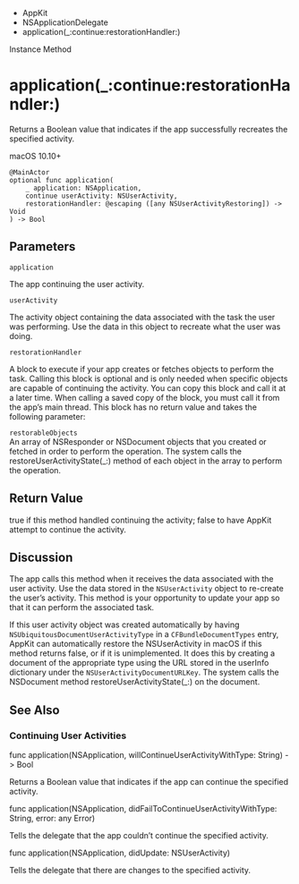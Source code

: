 

- AppKit
- NSApplicationDelegate
-  application(\_:continue:restorationHandler:) 

Instance Method

# application(\_:continue:restorationHandler:)

Returns a Boolean value that indicates if the app successfully recreates the specified activity.

macOS 10.10+

``` source
@MainActor
optional func application(
    _ application: NSApplication,
    continue userActivity: NSUserActivity,
    restorationHandler: @escaping ([any NSUserActivityRestoring]) -> Void
) -> Bool
```

## Parameters 

`application`  

The app continuing the user activity.

`userActivity`  

The activity object containing the data associated with the task the user was performing. Use the data in this object to recreate what the user was doing.

`restorationHandler`  

A block to execute if your app creates or fetches objects to perform the task. Calling this block is optional and is only needed when specific objects are capable of continuing the activity. You can copy this block and call it at a later time. When calling a saved copy of the block, you must call it from the app’s main thread. This block has no return value and takes the following parameter:

`restorableObjects`  
An array of NSResponder or NSDocument objects that you created or fetched in order to perform the operation. The system calls the restoreUserActivityState(_:) method of each object in the array to perform the operation.

## Return Value

true if this method handled continuing the activity; false to have AppKit attempt to continue the activity.

## Discussion

The app calls this method when it receives the data associated with the user activity. Use the data stored in the `NSUserActivity` object to re-create the user’s activity. This method is your opportunity to update your app so that it can perform the associated task.

If this user activity object was created automatically by having `NSUbiquitousDocumentUserActivityType` in a `CFBundleDocumentTypes` entry, AppKit can automatically restore the NSUserActivity in macOS if this method returns false, or if it is unimplemented. It does this by creating a document of the appropriate type using the URL stored in the userInfo dictionary under the `NSUserActivityDocumentURLKey`. The system calls the NSDocument method restoreUserActivityState(_:) on the document.

## See Also

### Continuing User Activities

func application(NSApplication, willContinueUserActivityWithType: String) -> Bool

Returns a Boolean value that indicates if the app can continue the specified activity.

func application(NSApplication, didFailToContinueUserActivityWithType: String, error: any Error)

Tells the delegate that the app couldn’t continue the specified activity.

func application(NSApplication, didUpdate: NSUserActivity)

Tells the delegate that there are changes to the specified activity.

